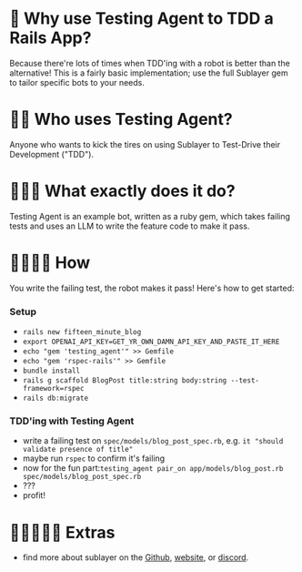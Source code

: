 🤖 Why use Testing Agent to TDD a Rails App?
=============================

Because there're lots of times when TDD'ing with a robot is better than the alternative! This is a fairly basic implementation; use the full Sublayer gem to tailor specific bots to your needs.

🤖🤖 Who uses Testing Agent?
=============================

Anyone who wants to kick the tires on using Sublayer to Test-Drive their Development ("TDD").

🤖🤖🤖 What exactly does it do?
=============================

Testing Agent is an example bot, written as a ruby gem, which takes failing tests and uses an LLM to write the feature code to make it pass.

🤖🤖🤖🤖 How
=============================

You write the failing test, the robot makes it pass! Here's how to get started:

### Setup
- `rails new fifteen_minute_blog`
- `export OPENAI_API_KEY=GET_YR_OWN_DAMN_API_KEY_AND_PASTE_IT_HERE`
- `echo "gem 'testing_agent'" >> Gemfile`
- `echo "gem 'rspec-rails'" >> Gemfile`
- `bundle install`
- `rails g scaffold BlogPost title:string body:string --test-framework=rspec`
- `rails db:migrate`

### TDD'ing with Testing Agent
- write a failing test on `spec/models/blog_post_spec.rb`, e.g. `it "should validate presence of title"`
- maybe run `rspec` to confirm it's failing
- now for the fun part:`testing_agent pair_on app/models/blog_post.rb spec/models/blog_post_spec.rb`
- ???
- profit!

🤖🤖🤖🤖🤖 Extras
=============================
- find more about sublayer on the [Github](https://github.com/sublayerapp), [website](http://sublayer.com/), or [discord](https://discord.gg/gge62VGH6U).
